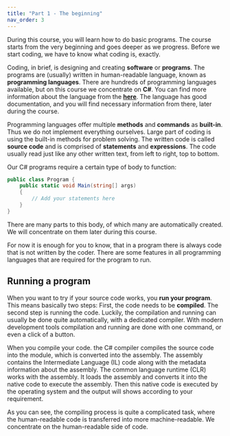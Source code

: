 ```yaml
---
title: "Part 1 - The beginning"
nav_order: 3
---
```


During this course, you will learn how to do basic programs. The course starts from the very beginning and goes deeper as we progress. Before we start coding, we have to know what coding is, exactly.

Coding, in brief, is designing and creating **software** or **programs**. The programs are (usually) written in human-readable language, known as **programming languages**. There are hundreds of programming languages available, but on this course we concentrate on **C#**. You can find more information about the language from the [**here**](https://docs.microsoft.com/en-us/dotnet/csharp/tour-of-csharp/). The language has good documentation, and you will find necessary information from there, later during the course.

Programming languages offer multiple **methods** and **commands** as **built-in**. Thus we do not implement everything ourselves. Large part of coding is using the built-in methods for problem solving. The written code is called **source code** and is comprised of **statements** and **expressions**. The code usually read just like any other written text, from left to right, top to bottom.

Our C# programs require a certain type of body to function:

```cs
public class Program {
    public static void Main(string[] args)
    {
        // Add your statements here
    }
}
```

There are many parts to this body, of which many are automatically created. We will concentrate on them later during this course.

For now it is enough for you to know, that in a program there is always code that is not written by the coder. There are some features in all programming languages that are required for the program to run.

## Running a program

When you want to try if your source code works, you **run your program**. This means basically two steps: First, the code needs to be **compiled**. The second step is running the code. Luckily, the compilation and running can usually be done quite automatically, with a dedicated compiler. With modern development tools compilation and running are done with one command, or even a click of a button.

When you compile your code. the C# compiler compiles the source code into the module, which is converted into the assembly. The assembly contains the Intermediate Language (IL) code along with the metadata information about the assembly. The common language runtime (CLR) works with the assembly. It loads the assembly and converts it into the native code to execute the assembly. Then this native code is executed by the operating system and the output will shows according to your requirement.

As you can see, the compiling process is quite a complicated task, where the human-readable code is transferred into more machine-readable. We concentrate on the human-readable side of code.
